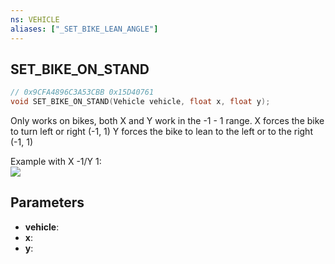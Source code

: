 ```yaml
---
ns: VEHICLE
aliases: ["_SET_BIKE_LEAN_ANGLE"]
---
```

## SET_BIKE_ON_STAND

```c
// 0x9CFA4896C3A53CBB 0x15D40761
void SET_BIKE_ON_STAND(Vehicle vehicle, float x, float y);
```

Only works on bikes, both X and Y work in the -1 - 1 range.
X forces the bike to turn left or right (-1, 1)
Y forces the bike to lean to the left or to the right (-1, 1)

Example with X -1/Y 1:
<br>
![](https://i.imgur.com/91sAMD5.png)

## Parameters
* **vehicle**: 
* **x**: 
* **y**: 

